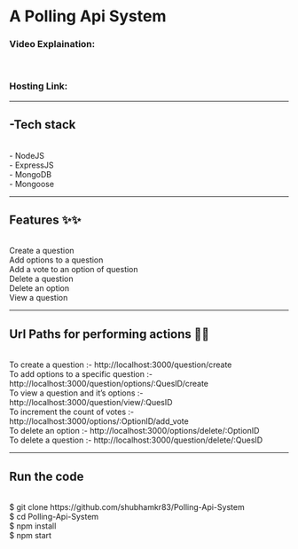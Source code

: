 <h1>A Polling Api System</h1>

<h3>Video Explaination:</h3> <br>
<h3>Hosting Link:</h3>
<hr>
<h2>-Tech stack </h2><br>
    - NodeJS <br>
    - ExpressJS <br>
    - MongoDB <br>
    - Mongoose <br>
<hr>
<h2>Features ✨✨</h2> <br>
    Create a question <br>
    Add options to a question <br>
    Add a vote to an option of question <br>
    Delete a question <br>
    Delete an option <br>
    View a question <br>
<hr>
<h2>Url Paths for performing actions 🔗🔗</h2> <br>
    To create a question :- http://localhost:3000/question/create <br>
    To add options to a specific question :- http://localhost:3000/question/options/:QuesID/create <br>
    To view a question and it’s options :- http://localhost:3000/question/view/:QuesID <br>
    To increment the count of votes :- http://localhost:3000/options/:OptionID/add_vote <br>
    To delete an option :- http://localhost:3000/options/delete/:OptionID <br>
    To delete a question :- http://localhost:3000/question/delete/:QuesID <br>
<hr>
<h2>Run the code</h2> <br>
    $ git clone https://github.com/shubhamkr83/Polling-Api-System <br>
    $ cd Polling-Api-System <br>
    $ npm install <br>
    $ npm start <br>
